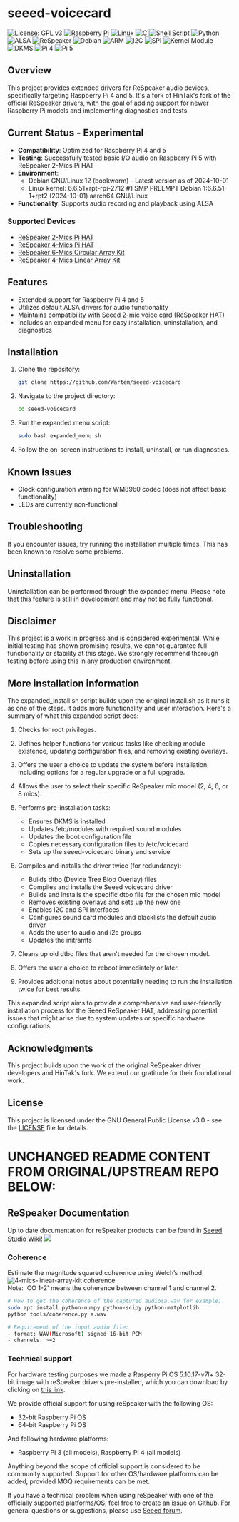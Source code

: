 # seeed-voicecard

[![License: GPL v3](https://img.shields.io/badge/License-GPLv3-blue.svg)](https://www.gnu.org/licenses/gpl-3.0)
![Raspberry Pi](https://img.shields.io/badge/Raspberry%20Pi-A22846?style=for-the-badge&logo=Raspberry%20Pi&logoColor=white)
![Linux](https://img.shields.io/badge/Linux-FCC624?style=for-the-badge&logo=linux&logoColor=black)
![C](https://img.shields.io/badge/c-%2300599C.svg?style=for-the-badge&logo=c&logoColor=white)
![Shell Script](https://img.shields.io/badge/shell_script-%23121011.svg?style=for-the-badge&logo=gnu-bash&logoColor=white)
![Python](https://img.shields.io/badge/python-3670A0?style=for-the-badge&logo=python&logoColor=ffdd54)
![ALSA](https://img.shields.io/badge/ALSA-Audio-brightgreen?style=for-the-badge)
![ReSpeaker](https://img.shields.io/badge/ReSpeaker-Compatible-blue?style=for-the-badge)
![Debian](https://img.shields.io/badge/Debian-D70A53?style=for-the-badge&logo=debian&logoColor=white)
![ARM](https://img.shields.io/badge/ARM-0091BD?style=for-the-badge&logo=arm&logoColor=white)
![I2C](https://img.shields.io/badge/I2C-Enabled-yellowgreen?style=for-the-badge)
![SPI](https://img.shields.io/badge/SPI-Enabled-orange?style=for-the-badge)
![Kernel Module](https://img.shields.io/badge/Kernel-Module-lightgrey?style=for-the-badge)
![DKMS](https://img.shields.io/badge/DKMS-Supported-yellow?style=for-the-badge)
![Pi 4](https://img.shields.io/badge/Raspberry%20Pi%204-Supported-success?style=for-the-badge)
![Pi 5](https://img.shields.io/badge/Raspberry%20Pi%205-Supported-success?style=for-the-badge)

## Overview

This project provides extended drivers for ReSpeaker audio devices, specifically targeting Raspberry Pi 4 and 5. It's a fork of HinTak's fork of the official ReSpeaker drivers, with the goal of adding support for newer Raspberry Pi models and implementing diagnostics and tests.

## Current Status - Experimental

- **Compatibility**: Optimized for Raspberry Pi 4 and 5
- **Testing**: Successfully tested basic I/O audio on Raspberry Pi 5 with ReSpeaker 2-Mics Pi HAT
- **Environment**: 
  - Debian GNU/Linux 12 (bookworm) - Latest version as of 2024-10-01
  - Linux kernel: 6.6.51+rpt-rpi-2712 #1 SMP PREEMPT Debian 1:6.6.51-1+rpt2 (2024-10-01) aarch64 GNU/Linux
- **Functionality**: Supports audio recording and playback using ALSA

### Supported Devices

- [ReSpeaker 2-Mics Pi HAT](https://www.seeedstudio.com/ReSpeaker-2-Mics-Pi-HAT-p-2874.html)
- [ReSpeaker 4-Mics Pi HAT](https://www.seeedstudio.com/ReSpeaker-4-Mic-Array-for-Raspberry-Pi-p-2941.html)
- [ReSpeaker 6-Mics Circular Array Kit](https://www.seeedstudio.com/ReSpeaker-6-Mic-Circular-Array-Kit-for-Raspberry-Pi.html?srsltid=AfmBOooM2fDw69YjqGc_ZIQLruOYx043Ki6fqFli1His9ULooJ1SJJxt)
- [ReSpeaker 4-Mics Linear Array Kit](https://www.seeedstudio.com/ReSpeaker-4-Mic-Linear-Array-Kit-for-Raspberry-Pi.html)

## Features

- Extended support for Raspberry Pi 4 and 5
- Utilizes default ALSA drivers for audio functionality
- Maintains compatibility with Seeed 2-mic voice card (ReSpeaker HAT)
- Includes an expanded menu for easy installation, uninstallation, and diagnostics

## Installation

1. Clone the repository:
   ```bash
   git clone https://github.com/Wartem/seeed-voicecard
   ```
2. Navigate to the project directory:
   ```bash
   cd seeed-voicecard
   ```
3. Run the expanded menu script:
   ```bash
   sudo bash expanded_menu.sh
   ```
4. Follow the on-screen instructions to install, uninstall, or run diagnostics.

## Known Issues

- Clock configuration warning for WM8960 codec (does not affect basic functionality)
- LEDs are currently non-functional

## Troubleshooting

If you encounter issues, try running the installation multiple times. This has been known to resolve some problems.

## Uninstallation

Uninstallation can be performed through the expanded menu. Please note that this feature is still in development and may not be fully functional.

## Disclaimer

This project is a work in progress and is considered experimental. While initial testing has shown promising results, we cannot guarantee full functionality or stability at this stage. We strongly recommend thorough testing before using this in any production environment.

## More installation information
The expanded_install.sh script builds upon the original install.sh as it runs it as one of the steps. It adds more functionality and user interaction. Here's a summary of what this expanded script does:

1. Checks for root privileges.

2. Defines helper functions for various tasks like checking module existence, updating configuration files, and removing existing overlays.

3. Offers the user a choice to update the system before installation, including options for a regular upgrade or a full upgrade.

4. Allows the user to select their specific ReSpeaker mic model (2, 4, 6, or 8 mics).

5. Performs pre-installation tasks:
   - Ensures DKMS is installed
   - Updates /etc/modules with required sound modules
   - Updates the boot configuration file
   - Copies necessary configuration files to /etc/voicecard
   - Sets up the seeed-voicecard binary and service

6. Compiles and installs the driver twice (for redundancy):
   - Builds dtbo (Device Tree Blob Overlay) files
   - Compiles and installs the Seeed voicecard driver
   - Builds and installs the specific dtbo file for the chosen mic model
   - Removes existing overlays and sets up the new one
   - Enables I2C and SPI interfaces
   - Configures sound card modules and blacklists the default audio driver
   - Adds the user to audio and i2c groups
   - Updates the initramfs

7. Cleans up old dtbo files that aren't needed for the chosen model.

8. Offers the user a choice to reboot immediately or later.

9. Provides additional notes about potentially needing to run the installation twice for best results.

This expanded script aims to provide a comprehensive and user-friendly installation process for the Seeed ReSpeaker HAT, addressing potential issues that might arise due to system updates or specific hardware configurations.

## Acknowledgments

This project builds upon the work of the original ReSpeaker driver developers and HinTak's fork. We extend our gratitude for their foundational work.

## License

This project is licensed under the GNU General Public License v3.0 - see the [LICENSE](LICENSE) file for details.  
# 
# UNCHANGED README CONTENT FROM ORIGINAL/UPSTREAM REPO BELOW:

## ReSpeaker Documentation

Up to date documentation for reSpeaker products can be found in [Seeed Studio Wiki](https://wiki.seeedstudio.com/ReSpeaker/)!
![](https://files.seeedstudio.com/wiki/ReSpeakerProductGuide/img/Raspberry_Pi_Mic_Array_Solutions.png)

### Coherence

Estimate the magnitude squared coherence using Welch’s method.
![4-mics-linear-array-kit coherence](https://user-images.githubusercontent.com/3901856/37277486-beb1dd96-261f-11e8-898b-84405bfc7cea.png)  
Note: 'CO 1-2' means the coherence between channel 1 and channel 2.

```bash
# How to get the coherence of the captured audio(a.wav for example).
sudo apt install python-numpy python-scipy python-matplotlib
python tools/coherence.py a.wav

# Requirement of the input audio file:
- format: WAV(Microsoft) signed 16-bit PCM
- channels: >=2
```

### Technical support

For hardware testing purposes we made a Rasperry Pi OS 5.10.17-v7l+ 32-bit image with reSpeaker drivers pre-installed, which you can download by clicking on [this link](https://files.seeedstudio.com/linux/Raspberry%20Pi%204%20reSpeaker/2021-05-07-raspios-buster-armhf-lite-respeaker.img.xz).

We provide official support for using reSpeaker with the following OS:
- 32-bit Raspberry Pi OS
- 64-bit Raspberry Pi OS

And following hardware platforms:
- Raspberry Pi 3 (all models), Raspberry Pi 4 (all models)

Anything beyond the scope of official support is considered to be community supported. Support for other OS/hardware platforms can be added, provided MOQ requirements can be met. 

If you have a technical problem when using reSpeaker with one of the officially supported platforms/OS, feel free to create an issue on Github. For general questions or suggestions, please use [Seeed forum](https://forum.seeedstudio.com/c/products/respeaker/15). 
